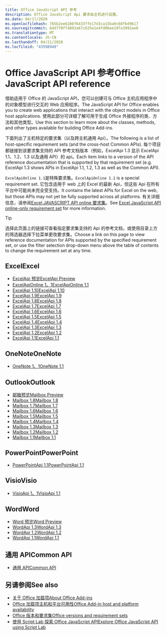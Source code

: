 ```yaml
---
title: Office JavaScript API 参考
description: Office JavaScript Api 要求由主机进行设置。
ms.date: 04/17/2020
ms.openlocfilehash: 765b2ee6108f6433ffe17d3ca15ba9c68fbd9617
ms.sourcegitcommit: 6dd770ff4893a67c625e1e4fd06ee197a3992ae0
ms.translationtype: MT
ms.contentlocale: zh-CN
ms.lasthandoff: 04/21/2020
ms.locfileid: "43598948"
---
```

# <a name="office-javascript-api-reference"></a><span data-ttu-id="8b6cb-103">Office JavaScript API 参考</span><span class="sxs-lookup"><span data-stu-id="8b6cb-103">Office JavaScript API reference</span></span>

<span data-ttu-id="8b6cb-104">借助适用于 Office 的 JavaScript API，您可以创建可与 Office 主机应用程序中的对象模型进行交互的 Web 应用程序。</span><span class="sxs-lookup"><span data-stu-id="8b6cb-104">The JavaScript API for Office enables you to create web applications that interact with the object models in Office host applications.</span></span> <span data-ttu-id="8b6cb-105">使用此部分可详细了解可用于生成 Office 外接程序的类、方法和其他类型。</span><span class="sxs-lookup"><span data-stu-id="8b6cb-105">Use this section to learn more about the classes, methods, and other types available for building Office Add-ins.</span></span>

<span data-ttu-id="8b6cb-106">下面列出了主机特定的要求集（以及跨主机通用 Api）。</span><span class="sxs-lookup"><span data-stu-id="8b6cb-106">The following is a list of host-specific requirement sets (and the cross-host Common APIs).</span></span> <span data-ttu-id="8b6cb-107">每个项目都链接到该要求集支持的 API 参考文档版本（例如，ExcelApi 1.3 显示 ExcelApi 1.1、1.2、1.3 以及通用 API）的 api。</span><span class="sxs-lookup"><span data-stu-id="8b6cb-107">Each item links to a version of the API reference documentation that is supported by that requirement set (e.g. ExcelApi 1.3 shows APIs in ExcelApi 1.1, 1.2, 1.3 as well as the Common API).</span></span>

<span data-ttu-id="8b6cb-108">`ExcelApiOnline 1.1`是特殊要求集。</span><span class="sxs-lookup"><span data-stu-id="8b6cb-108">`ExcelApiOnline 1.1` is a special requirement set.</span></span> <span data-ttu-id="8b6cb-109">它包含适用于 web 上的 Excel 的最新 Api，但这些 Api 在所有平台中可能尚未完全受支持。</span><span class="sxs-lookup"><span data-stu-id="8b6cb-109">It contains the latest APIs for Excel on the web, but those APIs may not yet be fully supported across all platforms.</span></span> <span data-ttu-id="8b6cb-110">有关详细信息，请参阅[Excel JAVASCRIPT API online 要求集](/office/dev/add-ins/reference/requirement-sets/excel-api-online-requirement-set)。</span><span class="sxs-lookup"><span data-stu-id="8b6cb-110">See [Excel JavaScript API online-only requirement set](/office/dev/add-ins/reference/requirement-sets/excel-api-online-requirement-set) for more information.</span></span>

> [!TIP]
> <span data-ttu-id="8b6cb-111">选择此页面上的链接可查看指定要求集支持的 Api 的参考文档，或使用目录上方的筛选器选择下拉菜单更改要求集。</span><span class="sxs-lookup"><span data-stu-id="8b6cb-111">Choose a link on this page to view reference documentation for APIs supported by the specified requirement set, or use the filter selection drop-down menu above the table of contents to change the requirement set at any time.</span></span>

## <a name="excel"></a><span data-ttu-id="8b6cb-112">Excel</span><span class="sxs-lookup"><span data-stu-id="8b6cb-112">Excel</span></span>

- [<span data-ttu-id="8b6cb-113">ExcelApi 预览</span><span class="sxs-lookup"><span data-stu-id="8b6cb-113">ExcelApi Preview</span></span>](/javascript/api/excel?view=excel-js-preview)
- [<span data-ttu-id="8b6cb-114">ExcelApiOnline 1。1</span><span class="sxs-lookup"><span data-stu-id="8b6cb-114">ExcelApiOnline 1.1</span></span>](/javascript/api/excel?view=excel-js-online)
- [<span data-ttu-id="8b6cb-115">ExcelApi 1.10</span><span class="sxs-lookup"><span data-stu-id="8b6cb-115">ExcelApi 1.10</span></span>](/javascript/api/excel?view=excel-js-1.10)
- [<span data-ttu-id="8b6cb-116">ExcelApi 1.9</span><span class="sxs-lookup"><span data-stu-id="8b6cb-116">ExcelApi 1.9</span></span>](/javascript/api/excel?view=excel-js-1.9)
- [<span data-ttu-id="8b6cb-117">ExcelApi 1.8</span><span class="sxs-lookup"><span data-stu-id="8b6cb-117">ExcelApi 1.8</span></span>](/javascript/api/excel?view=excel-js-1.8)
- [<span data-ttu-id="8b6cb-118">ExcelApi 1.7</span><span class="sxs-lookup"><span data-stu-id="8b6cb-118">ExcelApi 1.7</span></span>](/javascript/api/excel?view=excel-js-1.7)
- [<span data-ttu-id="8b6cb-119">ExcelApi 1.6</span><span class="sxs-lookup"><span data-stu-id="8b6cb-119">ExcelApi 1.6</span></span>](/javascript/api/excel?view=excel-js-1.6)
- [<span data-ttu-id="8b6cb-120">ExcelApi 1.5</span><span class="sxs-lookup"><span data-stu-id="8b6cb-120">ExcelApi 1.5</span></span>](/javascript/api/excel?view=excel-js-1.5)
- [<span data-ttu-id="8b6cb-121">ExcelApi 1.4</span><span class="sxs-lookup"><span data-stu-id="8b6cb-121">ExcelApi 1.4</span></span>](/javascript/api/excel?view=excel-js-1.4)
- [<span data-ttu-id="8b6cb-122">ExcelApi 1.3</span><span class="sxs-lookup"><span data-stu-id="8b6cb-122">ExcelApi 1.3</span></span>](/javascript/api/excel?view=excel-js-1.3)
- [<span data-ttu-id="8b6cb-123">ExcelApi 1.2</span><span class="sxs-lookup"><span data-stu-id="8b6cb-123">ExcelApi 1.2</span></span>](/javascript/api/excel?view=excel-js-1.2)
- [<span data-ttu-id="8b6cb-124">ExcelApi 1.1</span><span class="sxs-lookup"><span data-stu-id="8b6cb-124">ExcelApi 1.1</span></span>](/javascript/api/excel?view=excel-js-1.1)

## <a name="onenote"></a><span data-ttu-id="8b6cb-125">OneNote</span><span class="sxs-lookup"><span data-stu-id="8b6cb-125">OneNote</span></span>

- [<span data-ttu-id="8b6cb-126">OneNote 1。1</span><span class="sxs-lookup"><span data-stu-id="8b6cb-126">OneNote 1.1</span></span>](/javascript/api/onenote?view=onenote-js-1.1)

## <a name="outlook"></a><span data-ttu-id="8b6cb-127">Outlook</span><span class="sxs-lookup"><span data-stu-id="8b6cb-127">Outlook</span></span>

- [<span data-ttu-id="8b6cb-128">邮箱预览</span><span class="sxs-lookup"><span data-stu-id="8b6cb-128">Mailbox Preview</span></span>](/javascript/api/outlook?view=outlook-js-preview)
- [<span data-ttu-id="8b6cb-129">Mailbox 1.8</span><span class="sxs-lookup"><span data-stu-id="8b6cb-129">Mailbox 1.8</span></span>](/javascript/api/outlook?view=outlook-js-1.8)
- [<span data-ttu-id="8b6cb-130">Mailbox 1.7</span><span class="sxs-lookup"><span data-stu-id="8b6cb-130">Mailbox 1.7</span></span>](/javascript/api/outlook?view=outlook-js-1.7)
- [<span data-ttu-id="8b6cb-131">Mailbox 1.6</span><span class="sxs-lookup"><span data-stu-id="8b6cb-131">Mailbox 1.6</span></span>](/javascript/api/outlook?view=outlook-js-1.6)
- [<span data-ttu-id="8b6cb-132">Mailbox 1.5</span><span class="sxs-lookup"><span data-stu-id="8b6cb-132">Mailbox 1.5</span></span>](/javascript/api/outlook?view=outlook-js-1.5)
- [<span data-ttu-id="8b6cb-133">Mailbox 1.4</span><span class="sxs-lookup"><span data-stu-id="8b6cb-133">Mailbox 1.4</span></span>](/javascript/api/outlook?view=outlook-js-1.4)
- [<span data-ttu-id="8b6cb-134">Mailbox 1.3</span><span class="sxs-lookup"><span data-stu-id="8b6cb-134">Mailbox 1.3</span></span>](/javascript/api/outlook?view=outlook-js-1.3)
- [<span data-ttu-id="8b6cb-135">Mailbox 1.2</span><span class="sxs-lookup"><span data-stu-id="8b6cb-135">Mailbox 1.2</span></span>](/javascript/api/outlook?view=outlook-js-1.2)
- [<span data-ttu-id="8b6cb-136">Mailbox 1.1</span><span class="sxs-lookup"><span data-stu-id="8b6cb-136">Mailbox 1.1</span></span>](/javascript/api/outlook?view=outlook-js-1.1)

## <a name="powerpoint"></a><span data-ttu-id="8b6cb-137">PowerPoint</span><span class="sxs-lookup"><span data-stu-id="8b6cb-137">PowerPoint</span></span>

- [<span data-ttu-id="8b6cb-138">PowerPointApi 1.1</span><span class="sxs-lookup"><span data-stu-id="8b6cb-138">PowerPointApi 1.1</span></span>](/javascript/api/powerpoint?view=powerpoint-js-1.1)

## <a name="visio"></a><span data-ttu-id="8b6cb-139">Visio</span><span class="sxs-lookup"><span data-stu-id="8b6cb-139">Visio</span></span>

- [<span data-ttu-id="8b6cb-140">VisioApi 1。1</span><span class="sxs-lookup"><span data-stu-id="8b6cb-140">VisioApi 1.1</span></span>](/javascript/api/visio?view=visio-js-1.1)

## <a name="word"></a><span data-ttu-id="8b6cb-141">Word</span><span class="sxs-lookup"><span data-stu-id="8b6cb-141">Word</span></span>

- [<span data-ttu-id="8b6cb-142">Word 预览</span><span class="sxs-lookup"><span data-stu-id="8b6cb-142">Word Preview</span></span>](/javascript/api/word?view=word-js-preview)
- [<span data-ttu-id="8b6cb-143">WordApi 1.3</span><span class="sxs-lookup"><span data-stu-id="8b6cb-143">WordApi 1.3</span></span>](/javascript/api/word?view=word-js-1.3)
- [<span data-ttu-id="8b6cb-144">WordApi 1.2</span><span class="sxs-lookup"><span data-stu-id="8b6cb-144">WordApi 1.2</span></span>](/javascript/api/word?view=word-js-1.2)
- [<span data-ttu-id="8b6cb-145">WordApi 1.1</span><span class="sxs-lookup"><span data-stu-id="8b6cb-145">WordApi 1.1</span></span>](/javascript/api/word?view=word-js-1.1)

## <a name="common-api"></a><span data-ttu-id="8b6cb-146">通用 API</span><span class="sxs-lookup"><span data-stu-id="8b6cb-146">Common API</span></span>

- [<span data-ttu-id="8b6cb-147">通用 API</span><span class="sxs-lookup"><span data-stu-id="8b6cb-147">Common API</span></span>](/javascript/api/office?view=common-js)

## <a name="see-also"></a><span data-ttu-id="8b6cb-148">另请参阅</span><span class="sxs-lookup"><span data-stu-id="8b6cb-148">See also</span></span>

- [<span data-ttu-id="8b6cb-149">关于 Office 加载项</span><span class="sxs-lookup"><span data-stu-id="8b6cb-149">About Office Add-ins</span></span>](/office/dev/add-ins/overview)
- [<span data-ttu-id="8b6cb-150">Office 加载项主机和平台可用性</span><span class="sxs-lookup"><span data-stu-id="8b6cb-150">Office Add-in host and platform availability</span></span>](/office/dev/add-ins/overview/office-add-in-availability)
- [<span data-ttu-id="8b6cb-151">Office 版本和要求集</span><span class="sxs-lookup"><span data-stu-id="8b6cb-151">Office versions and requirement sets</span></span>](/office/dev/add-ins/develop/office-versions-and-requirement-sets)
- [<span data-ttu-id="8b6cb-152">使用 Script Lab 探索 Office JavaScript API</span><span class="sxs-lookup"><span data-stu-id="8b6cb-152">Explore Office JavaScript API using Script Lab</span></span>](/office/dev/add-ins/overview/explore-with-script-lab)

